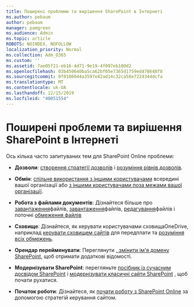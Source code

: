 ```yaml
---
title: Поширені проблеми та вирішення SharePoint в Інтернеті
ms.author: pebaum
author: pebaum
manager: pamgreen
ms.audience: Admin
ms.topic: article
ROBOTS: NOINDEX, NOFOLLOW
localization_priority: Normal
ms.collection: Adm_O365
ms.custom: ''
ms.assetid: 7ae05f21-eb16-4d71-9e19-4f097eb100d2
ms.openlocfilehash: 03b450640ba5ca62bf05e7365d1759ed478648f8
ms.sourcegitcommit: 0f0186044a3597e42ad14c32ca58e7224344dcfa
ms.translationtype: MT
ms.contentlocale: uk-UA
ms.lasthandoff: 12/15/2019
ms.locfileid: "40051554"
---
```

# <a name="sharepoint-online-common-issues-and-resolutions"></a>Поширені проблеми та вирішення SharePoint в Інтернеті

Ось кілька часто запитуваних тем для SharePoint Online проблеми:

- **Дозволи**: [створення стратегії дозволів](https://docs.microsoft.com/sharepoint/default-sharepoint-groups) і [розуміння рівнів дозволів](https://docs.microsoft.com/sharepoint/understanding-permission-levels).

- **Обмін**: [спільне використання з іншими користувачами](https://docs.microsoft.com/sharepoint/default-sharepoint-groups) всередині вашої організації або [з іншими користувачами поза межами вашої організації](https://docs.microsoft.com/sharepoint/external-sharing-overview).

- **Робота з файлами документів**: Дізнайтеся більше про [завантаження](https://support.office.com/article/Upload-a-folder-or-files-to-a-document-library-eb18fcba-c953-4d45-8d90-8da66edeacdb)файлів, [завантаження](https://support.office.com/article/Download-files-and-folders-from-OneDrive-or-SharePoint-5c7397b7-19c7-4893-84fe-d02e8fa5df05)файлів, [редагування](https://support.office.com/article/Edit-a-document-in-a-document-library-02d8497f-1c13-4114-949a-b8466f639b07)файлів і поточні [обмеження файлів](https://support.office.com/article/invalid-file-names-and-file-types-in-onedrive-onedrive-for-business-and-sharepoint-64883a5d-228e-48f5-b3d2-eb39e07630fa)

- **Сховище**: Дізнайтеся, як керувати користувачами сховища</a>OneDrive, наприклад [керувати сховищем сайтів](https://docs.microsoft.com/sharepoint/manage-site-collection-storage-limits) для передплати та [розуміння всіх обмежень](https://docs.microsoft.com/office365/servicedescriptions/sharepoint-online-service-description/sharepoint-online-limits).

- **Орендар перейменувати**: Переглянути [, змінити ім'я домену SharePoint,](https://docs.microsoft.com/sharepoint/change-your-sharepoint-domain-name) щоб отримати додаткові відомості.

- **Модернізувати SharePoint**: перегляньте [посібник із сучасним досвідом SharePoint](https://docs.microsoft.com/sharepoint/guide-to-sharepoint-modern-experience) і [модернізувати класичні сайти SharePoint](https://docs.microsoft.com/sharepoint/dev/transform/modernize-classic-sites) , щоб почати рухатися.

- **Початок роботи**: Дізнайтеся, як [почати роботу з SharePoint Online](https://docs.microsoft.com/sharepoint/introduction) за допомогою стратегій керування сайтом.